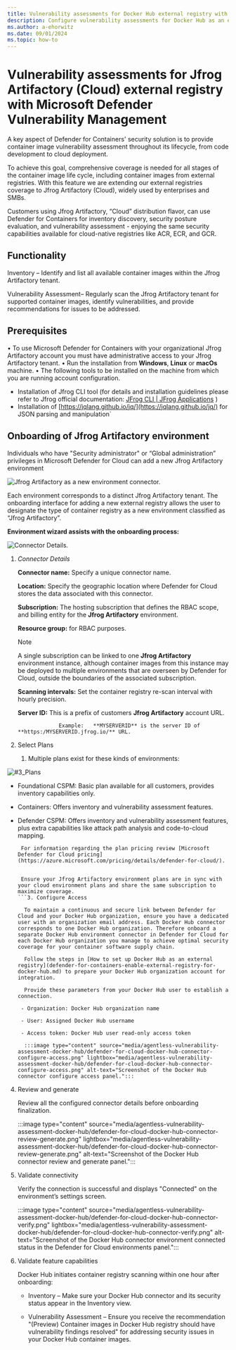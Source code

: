 ```yaml
---
title: Vulnerability assessments for Docker Hub external registry with Microsoft Defender Vulnerability Management
description: Configure vulnerability assessments for Docker Hub as an external registry with Microsoft Defender Vulnerability Management.
ms.author: a-ehorwitz
ms.date: 09/01/2024
ms.topic: how-to
---
```


# Vulnerability assessments for Jfrog Artifactory (Cloud) external registry with Microsoft Defender Vulnerability Management


A key aspect of Defender for Containers' security solution is to provide container image vulnerability assessment throughout its lifecycle, from code development to cloud deployment.

To achieve this goal, comprehensive coverage is needed for all stages of the container image life cycle, including container images from external registries. With this feature we are extending our external registries coverage to Jfrog Artifactory (Cloud), widely used by enterprises and SMBs.   

Customers using Jfrog Artifactory, “Cloud” distribution flavor, can use Defender for Containers for inventory discovery, security posture evaluation, and vulnerability assessment - enjoying the same security capabilities available for cloud-native registries like ACR, ECR, and GCR.

## Functionality

Inventory – Identify and list all available container images within the Jfrog Artifactory tenant.

Vulnerability Assessment– Regularly scan the Jfrog Artifactory tenant for supported container images, identify vulnerabilities, and provide recommendations for issues to be addressed.

## Prerequisites

•	To use Microsoft Defender for Containers with your organizational Jfrog Artifactory account you must have administrative access to your Jfrog Artifactory tenant.
•	Run the installation from **Windows**, **Linux** or **macOs** machine.
•	The following tools to be installed on the machine from which you are running account configuration.
- Installation of Jfrog CLI tool (for details and installation guidelines please refer to Jfrog official documentation: [JFrog CLI | JFrog Applications](https://docs.jfrog-applications.jfrog.io/jfrog-applications/jfrog-cli) )
- Installation of [https://jqlang.github.io/jq/](https://jqlang.github.io/jq/) for JSON parsing and manipulation`



## Onboarding of Jfrog Artifactory environment  

Individuals who have "Security administrator" or “Global administration” privileges in Microsoft Defender for Cloud can add a new Jfrog Artifactory environment

![Jfrog Artifactory as a new environment connector.](media/agentless-vulnerability-assessment-jfrog-artifactory/#1-env.jpg)

Each environment corresponds to a distinct Jfrog Artifactory tenant. The onboarding interface for adding a new external registry allows the user to designate the type of container registry as a new environment classified as “Jfrog Artifactory”.

**Environment wizard assists with the onboarding process:**

![Connector Details.](media/agentless-vulnerability-assessment-jfrog-artifactory/#2-connector-details.jpg)

1. *Connector Details*



    **Connector name:** Specify a unique connector name.
   
    **Location:** Specify the geographic location where Defender for Cloud stores the data associated with this connector.
   
    **Subscription:** The hosting subscription that defines the RBAC scope, and billing entity for the __Jfrog Artifactory__ environment.
   
    **Resource group:** for RBAC purposes.
   
   > [!NOTE]
   > A single subscription can be linked to one __Jfrog Artifactory__ environment instance, although container images from this instance may be deployed to multiple environments that are overseen by Defender for Cloud, outside the boundaries of the associated subscription.
   
    **Scanning intervals:**  Set the container registry re-scan interval with hourly precision.
   
    __Server ID:__ This is a prefix of customers __Jfrog Artifactory__ account URL.
   
                    Example:   **MYSERVERID** is the server ID of **https:/MYSERVERID.jfrog.io/** URL.
   
1. Select Plans

   1. Multiple plans exist for these kinds of environments:
      
      
      
![#3_Plans](media/agentless-vulnerability-assessment-jfrog-artifactory/#3-plans.jpg)

- Foundational CSPM: Basic plan available for all customers, provides inventory capabilities only.

- Containers: Offers inventory and vulnerability assessment features.  

- Defender CSPM: Offers inventory and vulnerability assessment features, plus extra capabilities like attack path analysis and code-to-cloud mapping.

  ```
   For information regarding the plan pricing review [Microsoft Defender for Cloud pricing](https://azure.microsoft.com/pricing/details/defender-for-cloud/).  
  
  
   Ensure your Jfrog Artifactory environment plans are in sync with your cloud environment plans and share the same subscription to maximize coverage.
  ```3. Configure Access

    To maintain a continuous and secure link between Defender for Cloud and your Docker Hub organization, ensure you have a dedicated user with an organization email address. Each Docker Hub connector corresponds to one Docker Hub organization. Therefore onboard a separate Docker Hub environment connector in Defender for Cloud for each Docker Hub organization you manage to achieve optimal security coverage for your container software supply chain.

    Follow the steps in [How to set up Docker Hub as an external registry](defender-for-containers-enable-external-registry-for-docker-hub.md) to prepare your Docker Hub organization account for integration.

    Provide these parameters from your Docker Hub user to establish a connection.

   - Organization: Docker Hub organization name

   - User: Assigned Docker Hub username  

   - Access token: Docker Hub user read-only access token

    :::image type="content" source="media/agentless-vulnerability-assessment-docker-hub/defender-for-cloud-docker-hub-connector-configure-access.png" lightbox="media/agentless-vulnerability-assessment-docker-hub/defender-for-cloud-docker-hub-connector-configure-access.png" alt-text="Screenshot of the Docker Hub connector configure access panel.":::

4. Review and generate

    Review all the configured connector details before onboarding finalization.

    :::image type="content" source="media/agentless-vulnerability-assessment-docker-hub/defender-for-cloud-docker-hub-connector-review-generate.png" lightbox="media/agentless-vulnerability-assessment-docker-hub/defender-for-cloud-docker-hub-connector-review-generate.png" alt-text="Screenshot of the Docker Hub connector review and generate panel.":::

5. Validate connectivity  

    Verify the connection is successful and displays "Connected" on the environment’s settings screen.

    :::image type="content" source="media/agentless-vulnerability-assessment-docker-hub/defender-for-cloud-docker-hub-connector-verify.png" lightbox="media/agentless-vulnerability-assessment-docker-hub/defender-for-cloud-docker-hub-connector-verify.png" alt-text="Screenshot of the Docker Hub connector environment connected status in the Defender for Cloud environments panel.":::

6. Validate feature capabilities

    Docker Hub initiates container registry scanning within one hour after onboarding:  

   - Inventory – Make sure your Docker Hub connector and its security status appear in the Inventory view.

   - Vulnerability Assessment – Ensure you receive the recommendation "(Preview) Container images in Docker Hub registry should have vulnerability findings resolved" for addressing security issues in your Docker Hub container images.

